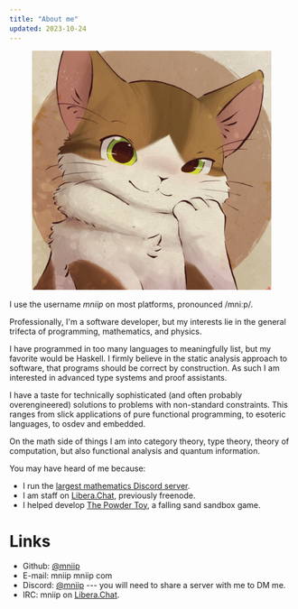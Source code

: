 ```yaml
---
title: "About me"
updated: 2023-10-24
---
```


<figure>
    <img src="/static/img/pfp.webp" alt="My profile picture, a smirking cat" />
</figure>

I use the username <em>mniip</em> on most platforms, pronounced /mni&#x02D0;p/.

Professionally, I'm a software developer, but my interests lie in the general trifecta of programming, mathematics, and physics.

I have programmed in too many languages to meaningfully list, but my favorite would be Haskell. I firmly believe in the static analysis approach to software, that programs should be correct by construction. As such I am interested in advanced type systems and proof assistants.

I have a taste for technically sophisticated (and often probably overengineered) solutions to problems with non-standard constraints. This ranges from slick applications of pure functional programming, to esoteric languages, to osdev and embedded.

On the math side of things I am into category theory, type theory, theory of computation, but also functional analysis and quantum information.

You may have heard of me because:
- I run the [largest mathematics Discord server](https://mathematics.gg/).
- I am staff on [Libera.Chat](https://libera.chat/), previously freenode.
- I helped develop [The Powder Toy](https://powdertoy.co.uk), a falling sand sandbox game.

# Links

- Github: [@mniip](https://github.com/mniip)
- E-mail: mniip mniip com
- Discord: [@mniip](https://discord.com/users/207092805644845057) --- you will need to share a server with me to DM me.
- IRC: mniip on [Libera.Chat](https://libera.chat/).
